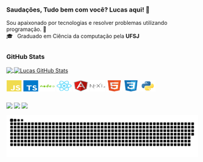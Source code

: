 ### Saudações, Tudo bem com você? Lucas aqui! 👋

Sou apaixonado por tecnologias e resolver problemas utilizando programação. 🤟
 <br/> 🎓 &nbsp; Graduado em Ciência da computação pela **UFSJ**

##

### GitHub Stats
<a href="https://github.com/LucasVidigal98/LucasVidigal98">
  <img align="center" src="https://github-readme-stats.vercel.app/api/top-langs/?username=LucasVidigal98&&title_color=ffffff&text_color=c9cacc&icon_color=2bb8a&bg_color=1d1f21" />
</a>
<a href="https://github.com/LucasVidigal98/LucasVidigal98">
  <img align="center" src="https://github-readme-stats.vercel.app/api?username=LucasVidigal98&show_icons=true&line_height=27&count_private=true&title_color=ffffff&text_color=c9cacc&icon_color=2bb8a&bg_color=1d1f21" alt="Lucas GitHub Stats" />
</a>

<div style="display: inline_block"><br>
  <img align="center" alt="Lucas-Js" height="30" width="40" src="https://raw.githubusercontent.com/devicons/devicon/master/icons/javascript/javascript-plain.svg">
  <img align="center" alt="Lucas-Ts" height="30" width="40" src="https://raw.githubusercontent.com/devicons/devicon/master/icons/typescript/typescript-plain.svg">
  <img align="center" alt="Lucas-Node" height="30" width="40" src="https://github.com/devicons/devicon/blob/master/icons/nodejs/nodejs-plain-wordmark.svg">
  <img align="center" alt="Lucas-React" height="30" width="40" src="https://raw.githubusercontent.com/devicons/devicon/master/icons/react/react-original.svg">
  <img align="center" alt="Lucas-Angular" height="30" width="40" src="https://github.com/devicons/devicon/blob/master/icons/angularjs/angularjs-original.svg">
  <img align="center" alt="Lucas-Next" height="30" width="40" src="https://github.com/devicons/devicon/blob/master/icons/nextjs/nextjs-original-wordmark.svg">
  <img align="center" alt="Lucas-HTML" height="30" width="40" src="https://raw.githubusercontent.com/devicons/devicon/master/icons/html5/html5-original.svg">
  <img align="center" alt="Lucas-CSS" height="30" width="40" src="https://raw.githubusercontent.com/devicons/devicon/master/icons/css3/css3-original.svg">
  <img align="center" alt="Lucas-Python" height="30" width="40" src="https://raw.githubusercontent.com/devicons/devicon/master/icons/python/python-original.svg">
</div>

##

<div> 
  <a href="https://instagram.com/lucassvgg" target="_blank"><img src="https://img.shields.io/badge/-Instagram-%23E4405F?style=for-the-badge&logo=instagram&logoColor=white" target="_blank"></a>
  <a href = "mailto:lucasvidigal3@gmail.com"><img src="https://img.shields.io/badge/-Gmail-%23333?style=for-the-badge&logo=gmail&logoColor=white" target="_blank"></a>
  <a href="https://www.linkedin.com/in/lucas-de-freitas-vidigal-66862513b/" target="_blank"><img src="https://img.shields.io/badge/-LinkedIn-%230077B5?style=for-the-badge&logo=linkedin&logoColor=white" target="_blank"></a> 
 
 ![Snake animation](https://github.com/LucasVidigal98/LucasVidigal98/blob/output/github-contribution-grid-snake.svg)
</div>
